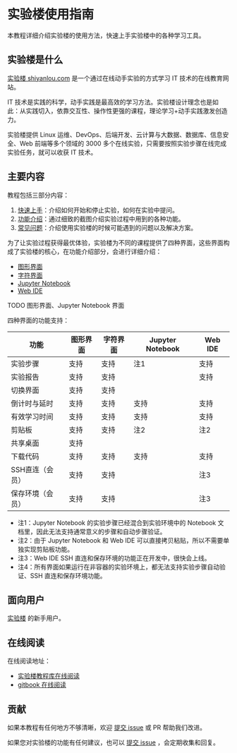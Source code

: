 # 实验楼使用指南

本教程详细介绍实验楼的使用方法，快速上手实验楼中的各种学习工具。

## 实验楼是什么

[实验楼 shiyanlou.com](https://www.shiyanlou.com) 是一个通过在线动手实验的方式学习 IT 技术的在线教育网站。

IT 技术是实践的科学，动手实践是最高效的学习方法。实验楼设计理念也是如此：从实践切入，依靠交互性、操作性更强的课程，理论学习+动手实践激发创造力。

实验楼提供 Linux 运维、DevOps、后端开发、云计算与大数据、数据库、信息安全、Web 前端等多个领域的 3000 多个在线实验，只需要按照实验步骤在线完成实验任务，就可以收获 IT 技术。

## 主要内容

教程包括三部分内容：

1. [快速上手](quickstart/README.md)：介绍如何开始和停止实验，如何在实验中提问。
2. [功能介绍](feature/README.md)：通过细致的截图介绍实验过程中用到的各种功能。
3. [常见问题](FAQ.md)：介绍使用实验楼的时候可能遇到的问题以及解决方案。

为了让实验过程获得最优体验，实验楼为不同的课程提供了四种界面，这些界面构成了实验楼的核心，在功能介绍部分，会进行详细介绍：

* [图形界面](feature/desktop.md)
* [字符界面](feature/terminal.md)
* [Jupyter Notebook](feature/notebook.md)
* [Web IDE](feature/webide.md)

TODO 图形界面、Jupyter Notebook 界面

四种界面的功能支持：


|功能|图形界面|字符界面|Jupyter Notebook|Web IDE|
|---|---|---|---|---|
|实验步骤|支持|支持|注1|支持|
|实验报告|支持|支持||支持|
|切换界面|支持|支持|||
|倒计时与延时|支持|支持|支持|支持|
|有效学习时间|支持|支持|支持|支持|
|剪贴板|支持|支持|注2|注2|
|共享桌面|支持||||
|下载代码|支持|支持|支持|支持|
|SSH直连（会员）|支持|支持||注3|
|保存环境（会员）|支持|支持||注3|


* 注1：Jupyter Notebook 的实验步骤已经混合到实验环境中的 Notebook 文档里，因此无法支持通常意义的步骤和自动步骤验证。
* 注2：由于 Jupyter Notebook 和 Web IDE 可以直接拷贝粘贴，所以不需要单独实现剪贴板功能。
* 注3：Web IDE SSH 直连和保存环境的功能正在开发中，很快会上线。
* 注4：所有界面如果运行在非容器的实验环境上，都无法支持实验步骤自动验证、SSH 直连和保存环境功能。

## 面向用户

[实验楼](https://www.shiyanlou.com) 的新手用户。

## 在线阅读

在线阅读地址：

* [实验楼教程库在线阅读](TODO)
* [gitbook 在线阅读](TODO)

## 贡献

如果本教程有任何地方不够清晰，欢迎 [提交 issue](https://github.com/shiyanlou/shiyanlou-docs/issues) 或 PR 帮助我们改进。

如果您对实验楼的功能有任何建议，也可以 [提交 issue](https://github.com/shiyanlou/shiyanlou-docs/issues) ，会定期收集和回复。
